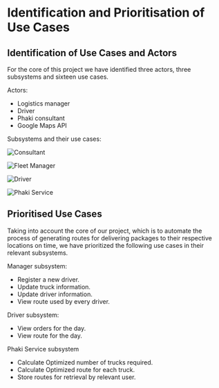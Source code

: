 # Identification and Prioritisation of Use Cases

## Identification of Use Cases and Actors

For the core of this project we have identified three actors, three subsystems and sixteen use cases.

Actors:

- Logistics manager
- Driver
- Phaki consultant
- Google Maps API

Subsystems and their use cases:

![Consultant](Use_Case_Descriptions/images/Phaki%20Consultant.png)


![Fleet Manager](Use_Case_Descriptions/images/Logistics%20Manager.png)


![Driver](Use_Case_Descriptions/images/Driver.png)


![Phaki Service](Use_Case_Descriptions/images/Phaki%20service.png)

## Prioritised Use Cases

Taking into account the core of our project, which is to automate the process of generating routes for delivering packages to their respective 
locations on time, we have prioritized the following use cases in their relevant subsystems.

Manager subsystem:
- Register a new driver.
- Update truck information.
- Update driver information.
- View route used by every driver. 

Driver subsystem:
- View orders for the day.
- View route for the day.

Phaki Service subsystem
- Calculate Optimized number of trucks required.
- Calculate Optimized route for each truck.
- Store routes for retrieval by relevant user.